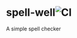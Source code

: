 # spell-well![CI](https://github.com/rafelafrance/spell-well/workflows/CI/badge.svg)
A simple spell checker
